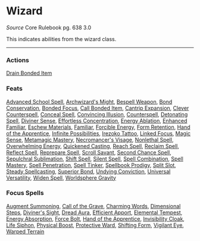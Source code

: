 # Wizard
*Source* Core Rulebook pg. 638 3.0

This indicates abilities from the wizard class.

---

### Actions
[Drain Bonded Item](Drain%20Bonded%20Item)

### Feats
[Advanced School Spell](Advanced%20School%20Spell), [Archwizard's Might](Archwizard's%20Might), [Bespell Weapon](Bespell%20Weapon), [Bond Conservation](Bond%20Conservation), [Bonded Focus](Bonded%20Focus), [Call Bonded Item](Call%20Bonded%20Item), [Cantrip Expansion](Cantrip%20Expansion), [Clever Counterspell](Clever%20Counterspell), [Conceal Spell](Conceal%20Spell), [Convincing Illusion](Convincing%20Illusion), [Counterspell](Counterspell), [Detonating Spell](Detonating%20Spell), [Diviner Sense](Diviner%20Sense), [Effortless Concentration](Effortless%20Concentration), [Energy Ablation](Energy%20Ablation), [Enhanced Familiar](Enhanced%20Familiar), [Eschew Materials](Eschew%20Materials), [Familiar](Familiar), [Forcible Energy](Forcible%20Energy), [Form Retention](Form%20Retention), [Hand of the Apprentice](Hand%20of%20the%20Apprentice.md), [Infinite Possibilities](Infinite%20Possibilities), [Irezoko Tattoo](Irezoko%20Tattoo), [Linked Focus](Linked%20Focus), [Magic Sense](Magic%20Sense), [Metamagic Mastery](Metamagic%20Mastery), [Necromancer's Visage](Necromancer's%20Visage), [Nonlethal Spell](Nonlethal%20Spell), [Overwhelming Energy](Overwhelming%20Energy), [Quickened Casting](Quickened%20Casting), [Reach Spell](Reach%20Spell), [Reclaim Spell](Reclaim%20Spell), [Reflect Spell](Reflect%20Spell), [Reprepare Spell](Reprepare%20Spell), [Scroll Savant](Scroll%20Savant), [Second Chance Spell](Second%20Chance%20Spell), [Sepulchral Sublimation](Sepulchral%20Sublimation), [Shift Spell](Shift%20Spell), [Silent Spell](Silent%20Spell), [Spell Combination](Spell%20Combination), [Spell Mastery](Spell%20Mastery), [Spell Penetration](Spell%20Penetration), [Spell Tinker](Spell%20Tinker), [Spellbook Prodigy](Spellbook%20Prodigy), [Split Slot](Split%20Slot), [Steady Spellcasting](Steady%20Spellcasting), [Superior Bond](Superior%20Bond), [Undying Conviction](Undying%20Conviction), [Universal Versatility](Universal%20Versatility), [Widen Spell](Widen%20Spell), [Worldsphere Gravity](Worldsphere%20Gravity)

### Focus Spells
[Augment Summoning](Augment%20Summoning.md), [Call of the Grave](Call%20of%20the%20Grave.md), [Charming Words](Charming%20Words.md), [Dimensional Steps](Dimensional%20Steps.md), [Diviner's Sight](Diviner's%20Sight.md), [Dread Aura](Dread%20Aura.md), [Efficient Apport](Efficient%20Apport.md), [Elemental Tempest](Elemental%20Tempest.md), [Energy Absorption](Energy%20Absorption.md), [Force Bolt](Force%20Bolt.md), [Hand of the Apprentice](Hand%20of%20the%20Apprentice.md), [Invisibility Cloak](Invisibility%20Cloak.md), [Life Siphon](Life%20Siphon.md), [Physical Boost](Physical%20Boost.md), [Protective Ward](Protective%20Ward.md), [Shifting Form](Shifting%20Form.md), [Vigilant Eye](Vigilant%20Eye.md), [Warped Terrain](Warped%20Terrain.md)